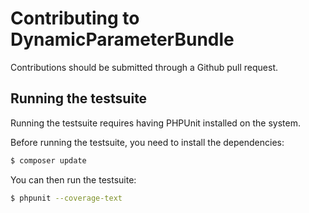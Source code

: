 # Contributing to DynamicParameterBundle

Contributions should be submitted through a Github pull request.

## Running the testsuite

Running the testsuite requires having PHPUnit installed on the system.

Before running the testsuite, you need to install the dependencies:

```bash
$ composer update
```

You can then run the testsuite:

```bash
$ phpunit --coverage-text
```
